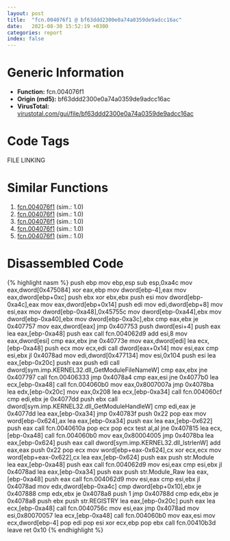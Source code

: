 ```yaml
---
layout: post
title:  "fcn.004076f1 @ bf63ddd2300e0a74a0359de9adcc16ac"
date:   2021-08-30 15:52:19 +0300
categories: report
index: false
---
```


# Generic Information
- **Function:** fcn.004076f1
- **Origin (md5):** bf63ddd2300e0a74a0359de9adcc16ac
- **VirusTotal:** [virustotal.com/gui/file/bf63ddd2300e0a74a0359de9adcc16ac][virustotal_ref]

# Code Tags
<span class="tag" id="FILE">FILE</span>
<span class="tag" id="LINKING">LINKING</span>


# Similar Functions

1. [fcn.004076f1][similar_1_ref] (sim.: 1.0)
2. [fcn.004076f1][similar_2_ref] (sim.: 1.0)
3. [fcn.004076f1][similar_3_ref] (sim.: 1.0)
4. [fcn.004076f1][similar_4_ref] (sim.: 1.0)
5. [fcn.004076f1][similar_5_ref] (sim.: 1.0)


# Disassembled Code

{% highlight nasm %}
push ebp
mov ebp,esp
sub esp,0xa4c
mov eax,dword[0x475084]
xor eax,ebp
mov dword[ebp-4],eax
mov eax,dword[ebp+0xc]
push ebx
xor ebx,ebx
push esi
mov dword[ebp-0xa4c],eax
mov eax,dword[ebp+0x14]
push edi
mov edi,dword[ebp+8]
mov esi,eax
mov dword[ebp-0xa48],0x45755c
mov dword[ebp-0xa44],ebx
mov dword[ebp-0xa40],ebx
mov dword[ebp-0xa3c],ebx
cmp eax,ebx
je 0x407757
mov eax,dword[eax]
jmp 0x407753
push dword[esi+4]
push eax
lea eax,[ebp-0xa48]
push eax
call fcn.004062d9
add esi,8
mov eax,dword[esi]
cmp eax,ebx
jne 0x40773e
mov eax,dword[edi]
lea ecx,[ebp-0xa48]
push ecx
mov ecx,edi
call dword[eax+0x14]
mov esi,eax
cmp esi,ebx
jl 0x4078ad
mov edi,dword[0x477134]
mov esi,0x104
push esi
lea eax,[ebp-0x20c]
push eax
push edi
call dword[sym.imp.KERNEL32.dll_GetModuleFileNameW]
cmp eax,ebx
jne 0x407797
call fcn.00406333
jmp 0x4078a4
cmp eax,esi
jne 0x4077b0
lea ecx,[ebp-0xa48]
call fcn.004060b0
mov eax,0x8007007a
jmp 0x4078ba
lea edx,[ebp-0x20c]
mov eax,0x208
lea ecx,[ebp-0xa34]
call fcn.004060cf
cmp edi,ebx
je 0x4077dd
push ebx
call dword[sym.imp.KERNEL32.dll_GetModuleHandleW]
cmp edi,eax
je 0x4077dd
lea eax,[ebp-0xa34]
jmp 0x40783f
push 0x22
pop eax
mov word[ebp-0x624],ax
lea eax,[ebp-0xa34]
push eax
lea eax,[ebp-0x622]
push eax
call fcn.0040610a
pop ecx
pop ecx
test al,al
jne 0x407815
lea ecx,[ebp-0xa48]
call fcn.004060b0
mov eax,0x80004005
jmp 0x4078ba
lea eax,[ebp-0x624]
push eax
call dword[sym.imp.KERNEL32.dll_lstrlenW]
add eax,eax
push 0x22
pop ecx
mov word[ebp+eax-0x624],cx
xor ecx,ecx
mov word[ebp+eax-0x622],cx
lea eax,[ebp-0x624]
push eax
push str.Module
lea eax,[ebp-0xa48]
push eax
call fcn.004062d9
mov esi,eax
cmp esi,ebx
jl 0x4078ad
lea eax,[ebp-0xa34]
push eax
push str.Module_Raw
lea eax,[ebp-0xa48]
push eax
call fcn.004062d9
mov esi,eax
cmp esi,ebx
jl 0x4078ad
mov edx,dword[ebp-0xa4c]
cmp dword[ebp+0x10],ebx
je 0x407888
cmp edx,ebx
je 0x4078a8
push 1
jmp 0x40788d
cmp edx,ebx
je 0x4078a8
push ebx
push str.REGISTRY
lea eax,[ebp-0x20c]
push eax
lea ecx,[ebp-0xa48]
call fcn.0040756c
mov esi,eax
jmp 0x4078ad
mov esi,0x80070057
lea ecx,[ebp-0xa48]
call fcn.004060b0
mov eax,esi
mov ecx,dword[ebp-4]
pop edi
pop esi
xor ecx,ebp
pop ebx
call fcn.00410b3d
leave 
ret 0x10
{% endhighlight %}


[similar_1_ref]: /report/fcn.004076f1@d541529cc6883f61d162f4cf432d3cb8
[similar_2_ref]: /report/fcn.004076f1@3d7f25d788af3e7f7707a736ac852465
[similar_3_ref]: /report/fcn.004076f1@13ef005ca8ff2306b83fd3ae03f29104
[similar_4_ref]: /report/fcn.004076f1@9571c7458fae91969aaed3955e433f49
[similar_5_ref]: /report/fcn.004076f1@bed9ebae5dcb4fc234ee0bdf6551cea7
[virustotal_ref]: https://www.virustotal.com/gui/file/bf63ddd2300e0a74a0359de9adcc16ac